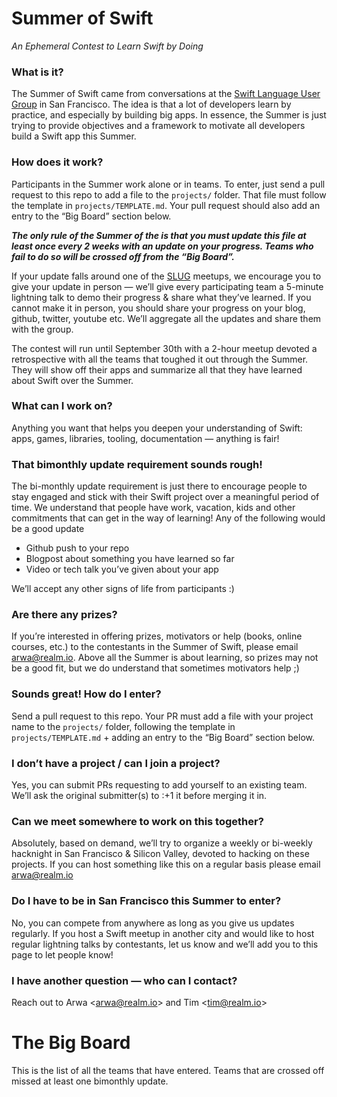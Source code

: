 Summer of Swift
===============

_An Ephemeral Contest to Learn Swift by Doing_


### What is it?

The Summer of Swift came from conversations at the [Swift Language User Group](http://www.meetup.com/swift-language) in San Francisco. The idea is that a lot of developers learn by practice, and especially by building big apps. In essence, the Summer is just trying to provide objectives and a framework to motivate all developers build a Swift app this Summer.


### How does it work?

Participants in the Summer work alone or in teams. To enter, just send a pull request to this repo to add a file to the `projects/` folder. That file must follow the template in `projects/TEMPLATE.md`. Your pull request should also add an entry to the “Big Board” section below.

**_The only rule of the Summer of the is that you must update this file at least once every 2 weeks with an update on your progress. Teams who fail to do so will be crossed off from the “Big Board”._**

If your update falls around one of the [SLUG](http://www.meetup.com/swift-language) meetups, we encourage you to give your update in person — we’ll give every participating team a 5-minute lightning talk to demo their progress & share what they’ve learned. If you cannot make it in person, you should share your progress on your blog, github, twitter, youtube etc. We’ll aggregate all the updates and share them with the group.

The contest will run until September 30th with a 2-hour meetup devoted a retrospective with all the teams that toughed it out through the Summer. They will show off their apps and summarize all that they have learned about Swift over the Summer.

### What can I work on?

Anything you want that helps you deepen your understanding of Swift: apps, games, libraries, tooling, documentation — anything is fair!

### That bimonthly update requirement sounds rough!

The bi-monthly update requirement is just there to encourage people to stay engaged and stick with their Swift project over a meaningful period of time. We understand that people have work, vacation, kids and other commitments that can get in the way of learning! Any of the following would be a good update
- Github push to your repo
- Blogpost about something you have learned so far
- Video or tech talk you’ve given about your app

We’ll accept any other signs of life from participants :)

### Are there any prizes?

If you’re interested in offering prizes, motivators or help (books, online courses, etc.) to the contestants in the Summer of Swift, please email arwa@realm.io. Above all the Summer is about learning, so prizes may not be a good fit, but we do understand that sometimes motivators help ;)

### Sounds great! How do I enter?

Send a pull request to this repo. Your PR must add a file with your project name to the `projects/` folder, following the template in `projects/TEMPLATE.md` + adding an entry to the “Big Board” section below.

### I don’t have a project / can I join a project?

Yes, you can submit PRs requesting to add yourself to an existing team. We’ll ask the original submitter(s) to :+1 it before merging it in. 

### Can we meet somewhere to work on this together?

Absolutely, based on demand, we’ll try to organize a weekly or bi-weekly hacknight in San Francisco & Silicon Valley, devoted to hacking on these projects. If you can host something like this on a regular basis please email arwa@realm.io

### Do I have to be in San Francisco this Summer to enter?

No, you can compete from anywhere as long as you give us updates regularly. If you host a Swift meetup in another city and would like to host regular lightning talks by contestants, let us know and we’ll add you to this page to let people know!

### I have another question — who can I contact?

Reach out to Arwa \<arwa@realm.io\> and Tim \<tim@realm.io\>

# The Big Board

This is the list of all the teams that have entered. Teams that are crossed off missed at least one bimonthly update.

